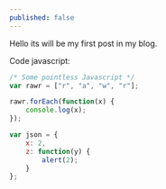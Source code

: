 ```yaml
---
published: false
---
```


Hello its will be my first post in my blog.

Code javascript:

```javascript
/* Some pointless Javascript */
var rawr = ["r", "a", "w", "r"];

rawr.forEach(function(x) {
	console.log(x);
});

var json = {
	x: 2,
    z: function(y) {
    	alert(2);
    }
};
```

